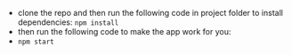 - clone the repo and then run the following code in project folder to install dependencies:
`npm install`
- then run the following code to make the app work for you:
- `npm start`
